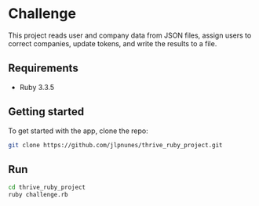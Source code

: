 # Challenge

This project reads user and company data from JSON files, assign users to correct companies, update tokens, and write the results to a file.

## Requirements

* Ruby 3.3.5

## Getting started

To get started with the app, clone the repo:

```bash
git clone https://github.com/jlpnunes/thrive_ruby_project.git
```

## Run

```bash
cd thrive_ruby_project
ruby challenge.rb
```
